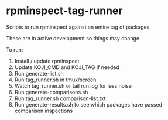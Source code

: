 # rpminspect-tag-runner
Scripts to run rpminspect against an entire tag of packages.

These are in active development so things may change.

To run:

1. Install / update rpminspect
2. Update KOJI_CMD and KOJI_TAG if needed
3. Run generate-list.sh
4. Run tag_runner.sh in tmux/screen
5. Watch tag_runner.sh or tail run.log for less noise
6. Run generate-comparisons.sh
7. Run tag_runner.sh comparison-list.txt
8. Run generate-results.sh to see which packages have passed comparison inspections
